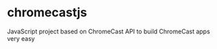chromecastjs
============

JavaScript project based on ChromeCast API to build ChromeCast apps very easy
